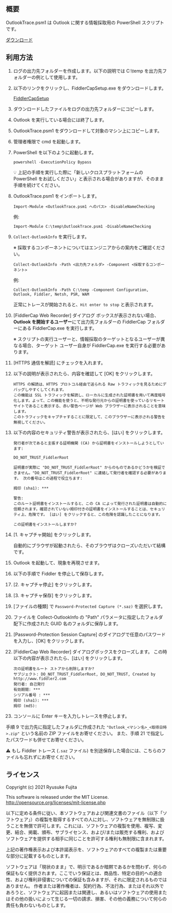 ## 概要

OutlookTrace.psm1 は Outlook に関する情報採取用の PowerShell スクリプトです。

[ダウンロード](https://github.com/jpmessaging/OutlookTrace/releases/download/v2024-07-11/OutlookTrace.psm1)

## 利用方法

1. ログの出力先フォルダーを作成します。以下の説明では C:\temp を出力先フォルダーの例として使用します。
2. 以下のリンクをクリックし、FiddlerCapSetup.exe をダウンロードします。

    [FiddlerCapSetup](https://telerik-fiddler.s3.amazonaws.com/fiddler/FiddlerCapSetup.exe)

3. ダウンロードしたファイルをログの出力先フォルダーにコピーします。
4. Outlook を実行している場合には終了します。
5. OutlookTrace.psm1 をダウンロードして対象のマシン上にコピーします。
6. 管理者権限で cmd を起動します。
7. PowerShell を以下のように起動します。

    ```
    powershell -ExecutionPolicy Bypass
    ```

    💡 上記の手順を実行した際に「新しいクロスプラットフォームの PowerShell をお試しください」と表示される場合がありますが、そのまま手順を続けてください。

8. OutlookTrace.psm1 をインポートします。

    ```
    Import-Module <OutlookTrace.psm1 へのパス> -DisableNameChecking
    ```

    例:

    ```
    Import-Module C:\temp\OutlookTrace.psm1 -DisableNameChecking
    ```

9. `Collect-OutlookInfo` を実行します。

    ※ 採取するコンポーネントについてはエンジニアからの案内をご確認ください。

    ```
    Collect-OutlookInfo -Path <出力先フォルダ> -Component <採取するコンポーネント>
    ```

    例:

    ```
    Collect-OutlookInfo -Path C:\temp -Component Configuration, Outlook, Fiddler, Netsh, PSR, WAM
    ```

    正常にトレースが開始されると、`Hit enter to stop` と表示されます。

10. [FiddlerCap Web Recorder] ダイアログ ボックスが表示されない場合、**Outlook を開始するユーザー**にて出力先フォルダーの FiddlerCap フォルダーにある FiddlerCap.exe を実行します。

    ※ スクリプトの実行ユーザーと、情報採取のターゲットとなるユーザーが異なる場合、ターゲット ユーザー自身が FiddlerCap.exe を実行する必要があります。

11. [HTTPS 通信を解読] にチェックを入れます。
12. 以下の説明が表示されたら、内容を確認して [OK] をクリックします。

    ```
    HTTPS の解読は、HTTPS プロトコル経由で送られる Raw トラフィックを見るためにデバッグしやすくしてくれます。
    この機能は SSL トラフィックを解読し、ローカルに生成された証明書を用いて再度暗号化します。よって、この機能を使うと、不明な発行元からの証明書を使っているリモートサイトであること表示する、赤い警告ページが Web ブラウザーに表示されることを意味します。
    このトラフィックをキャプチャすることに限定して、このブラウザーに表示される警告を無視してください。
    ```

13. 以下の内容のセキュリティ警告が表示されたら、[はい] をクリックします。

    ```
    発行者が次であると主張する証明機関 (CA) から証明書をインストールしようとしています:

    DO_NOT_TRUST_FiddlerRoot

    証明書が実際に "DO_NOT_TRUST_FiddlerRoot" からのものであるかどうかを検証できません。"DO_NOT_TRUST_FiddlerRoot" に連絡して発行者を確認する必要があります。 次の番号はこの過程で役立ちます:

    拇印 (sha1): ***

    警告:
    このルート証明書をインストールすると、この CA によって発行された証明書は自動的に信頼されます。確認されていない拇印付きの証明書をインストールすることは、セキュリティ上、危険です。 [はい] をクリックすると、この危険を認識したことになります。

    この証明書をインストールしますか?
    ```

14. [1. キャプチャ開始] をクリックします。

    自動的にブラウザが起動されたら、そのブラウザはクローズいただいて結構です。

15. Outlook を起動して、現象を再現させます。
16. 以下の手順で Fiddler を停止して保存します。
17. [2. キャプチャ停止] をクリックします。
18. [3. キャプチャ保存] をクリックします。
19. [ファイルの種類] で `Password-Protected Capture (*.saz)` を選択します。
20. ファイルを Collect-OutlookInfo の "Path" パラメータに指定したフォルダ配下に作成された GUID 名のフォルダに保存します。
21. [Password-Protection Session Capture] のダイアログで任意のパスワードを入力し、[OK] をクリックします。
22. [FiddlerCap Web Recorder] ダイアログボックスをクローズします。
    この時以下の内容が表示されたら、[はい] をクリックします。

    ```
    次の証明書をルート ストアから削除しますか?
    サブジェクト: DO_NOT_TRUST_FiddlerRoot, DO_NOT_TRUST, Created by http://www.fiddler2.com
    発行者: 自己発行
    有効期間: ***
    シリアル番号 : ***
    拇印 (sha1): ***
    拇印 (md5):
    ```

23. コンソールに Enter キーを入力しトレースを停止します。

手順 9 で出力先に指定したフォルダに作成された `"Outlook_<マシン名>_<取得日時>.zip"` という名前の ZIP ファイルをお寄せください。
また、手順 21 で指定したパスワードも併せてお寄せください。

⚠️ もし Fiddler トレース (`.saz` ファイル) を別途保存した場合には、こちらのファイルも忘れずにお寄せください。

## ライセンス

Copyright (c) 2021 Ryusuke Fujita

This software is released under the MIT License.  
http://opensource.org/licenses/mit-license.php

以下に定める条件に従い、本ソフトウェアおよび関連文書のファイル（以下「ソフトウェア」）の複製を取得するすべての人に対し、ソフトウェアを無制限に扱うことを無償で許可します。これには、ソフトウェアの複製を使用、複写、変更、結合、掲載、頒布、サブライセンス、および/または販売する権利、およびソフトウェアを提供する相手に同じことを許可する権利も無制限に含まれます。

上記の著作権表示および本許諾表示を、ソフトウェアのすべての複製または重要な部分に記載するものとします。

ソフトウェアは「現状のまま」で、明示であるか暗黙であるかを問わず、何らの保証もなく提供されます。ここでいう保証とは、商品性、特定の目的への適合性、および権利非侵害についての保証も含みますが、それに限定されるものではありません。 作者または著作権者は、契約行為、不法行為、またはそれ以外であろうと、ソフトウェアに起因または関連し、あるいはソフトウェアの使用またはその他の扱いによって生じる一切の請求、損害、その他の義務について何らの責任も負わないものとします。